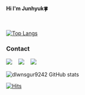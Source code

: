 <h4> Hi I'm Junhyuk🍀 </h4>
<br>

﻿[![Top Langs](https://github-readme-stats.vercel.app/api/top-langs/?username=dlwnsgur9242&langs_count=6&layout=compact&theme=light&hide_progress=true&&hide=html,css,c%2B%2B,powershell,scss,batchfile)](https://github.com/dlwnsgur9242/iamdami)
<br>

### Contact
<a href="https://sites.google.com/view/dlwnsgur9242/%ED%99%88"><img src="https://img.shields.io/badge/Curriculum_Vitae-blue?style=flat-square"/></a>ㅤ
<a href="https://junlove-dam1ary.tistory.com"><img src="https://img.shields.io/badge/Tech_Blog-e15336?style=flat-square&logo=Tistory&logoColor=white"/></a>ㅤ
<a href="mailto:dlwnsgur9242@gmail.com"><img src="https://img.shields.io/badge/Gmail-d14836?style=flatsquare&logo=Gmail&logoColor=white&link=daming.py@gmail.com"/></a>
<br>


![dlwnsgur9242 GitHub stats](https://github-readme-stats.vercel.app/api?username=dlwnsgur9242&show_icons=true&theme=dark)
<br>

[![Hits](https://hits.seeyoufarm.com/api/count/incr/badge.svg?url=https%3A%2F%2Fgithub.com%2Fdlwnsgur9242%2F&count_bg=%23A8BCEE&title_bg=%23FDFF38&icon=python.svg&icon_color=%2372EE8E&title=hits&edge_flat=false)](https://hits.seeyoufarm.com)
